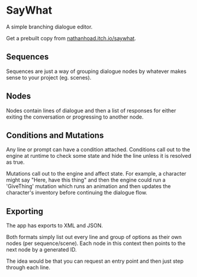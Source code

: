 # SayWhat

A simple branching dialogue editor.

Get a prebuilt copy from [nathanhoad.itch.io/saywhat](https://nathanhoad.itch.io/saywhat).

## Sequences

Sequences are just a way of grouping dialogue nodes by whatever makes sense to your project (eg. scenes).

## Nodes

Nodes contain lines of dialogue and then a list of responses for either exiting the conversation or progressing to another node.

## Conditions and Mutations

Any line or prompt can have a condition attached. Conditions call out to the engine at runtime to check some state and hide the line unless it is resolved as true.

Mutations call out to the engine and affect state. For example, a character might say "Here, have this thing" and then the engine could run a 'GiveThing' mutation which runs an animation and then updates the character's inventory before continuing the dialogue flow.

## Exporting

The app has exports to XML and JSON.

Both formats simply list out every line and group of options as their own nodes (per sequence/scene). Each node in this context then points to the next node by a generated ID.

The idea would be that you can request an entry point and then just step through each line.
